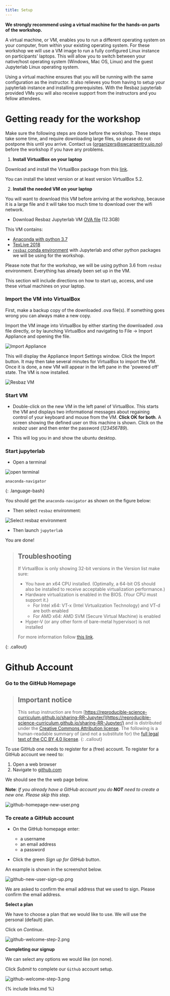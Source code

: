 ```yaml
---
title: Setup
---
```


**We strongly recommend using a virtual machine for the hands-on parts of 
the workshop.**

A virtual machine, or VM, enables you to run a different operating system on your computer, from within your existing operating 
system. For these workshop we will use a VM image to run a fully configured Linux instance on participants' laptops. 
This will allow you to switch between your native/host operating system (Windows, Mac OS, Linux) and the guest Jupyterlab Linux 
operating system.

Using a virtual machine ensures that you will be running with the same configuration as the instructor. It also relieves you 
from having to setup your jupyterlab instance and installing prerequisites. With the Resbaz jupyterlab provided VMs you will
also receive support from the instructors and you fellow attendees. 

# Getting ready for the workshop


Make sure the following steps are done before the workshop. These steps take some time, and require downloading large files, 
so please do not postpone this until you arrive. Contact us (organizers@swcarpentry.uio.no) before the workshop if you have 
any problems.


1. **Install VirtualBox on your laptop**

Download and install the VirtualBox package from this [link](https://www.virtualbox.org/wiki/Downloads).

You can install the latest version or at least version VirtualBox 5.2.

2. **Install the needed VM on your laptop**

You will want to download this VM before arriving at the workshop, 
because it is a large file and it will take too much time to download over the wifi network.

- Download Resbaz Jupyterlab VM [OVA file](https://zenodo.org/) (12.3GB)

This VM contains:

- [Anaconda with python 3.7](https://www.anaconda.com/download/)
- [TexLive 2018](https://www.tug.org/texlive/acquire-netinstall.html)
- [`resbaz` conda environment](https://raw.githubusercontent.com/annefou/jupyter_publish/master/environment.yml) with Jupyterlab 
  and other python packages we will be using for the workshop.

Please note that for the workshop, we will be using python 3.6 from `resbaz` environment. Everything has already been set up in the VM.

This section will include directions on how to start up, access, and use these virtual machines on your laptop.

### Import the VM into VirtualBox

First, make a backup copy of the downloaded .ova file(s). If something goes wrong you can always make a new copy.

Import the VM image into VirtualBox by either starting the downloaded .ova file directly, or by launching VirtualBox and 
navigating to File → Import Appliance and opening the file.

![Import Appliance](fig/virtualBoxImport.png)

This will display the Appliance Import Settings window. Click the Import button.
It may then take several minutes for VirtualBox to import the VM. Once it is done, a new VM will appear in the left pane in 
the 'powered off' state.
The VM is now installed.


![Resbaz VM](fig/vitualBoxResbaz.png)

### Start VM 


- Double-click on the new VM in the left panel of VirtualBox. This starts the VM and displays two informational messages about 
regaining control of your keyboard and mouse from the VM. **Click OK for both**.
A screen showing the defined user on this machine is shown. Click on the *resbaz* user and then enter the password (*123456789*).

- This will log you in and show the ubuntu desktop.

### Start jupyterlab

- Open a terminal


![open terminal](fig/openTerminal.png)

~~~
anaconda-navigator
~~~
{: .language-bash}

You should get the `anaconda-navigator` as shown on the figure below:

- Then select `resbaz` environment:


![Select resbaz environment](fig/VMselectResbaz.png)

- Then launch `jupyterlab`

You are done! 

> ## Troubleshooting
>
> If VirtualBox is only showing 32-bit versions in the Version list make sure:
>
> - You have an x64 CPU installed. (Optimally, a 64-bit OS should also be installed to receive acceptable virtualization performance.)
> - Hardware virtualization is enabled in the BIOS. (Your CPU must support it.)
>      * For Intel x64: VT-x (Intel Virtualization Technology) and VT-d are both enabled
>      * For AMD x64: AMD SVM (Secure Virtual Machine) is enabled
> - Hyper-V (or any other form of bare-metal hypervisor) is not installed 
>
> For more information follow [this link](https://www.tactig.com/enable-intel-vt-x-amd-virtualization-pc-vmware-virtualbox/).
>
{: .callout}


# Github Account


### Go to the GitHub Homepage

> ## Important notice
> This setup instruction are from [https://reproducible-science-curriculum.github.io/sharing-RR-Jupyter/](https://reproducible-science-curriculum.github.io/sharing-RR-Jupyter/)
> and is distributed under the <a href="https://creativecommons.org/licenses/by/4.0/">Creative Commons Attribution license</a>.
> The following is a human-readable summary of (and not a substitute for) the <a href="https://creativecommons.org/licenses/by/4.0/legalcode">full legal text of the CC BY 4.0 license</a>.
{: .callout}

To use GitHub one needs to register for a (free) account. To register for a GitHub account we need to:

1. Open a web browser
2. Navigate to [github.com](https://github.com)

We should see the the web page below.

**Note**: _If you already have a GitHub account you do __NOT__ need to create a new one. Please skip this step._

![github-homepage-new-user.png](fig/github-homepage-new-user.png)

### To create a GitHub account

- On the GitHub homepage enter:

    - a username
    - an email address
    - a password

- Click the green _Sign up for GitHub_ button.


An example is shown in the screenshot below.

![github-new-user-sign-up.png](fig/github-new-user-sign-up.png)

We are asked to confirm the email address that we used to sign. Please confirm the email address.

**Select a plan**

We have to choose a plan that we would like to use. We will use the personal (default) plan.

Click on _Continue_.

![github-welcome-step-2.png](fig/github-welcome-step-2.png)

**Completing our signup**

We can select any options we would like (on none).

Click _Submit_ to complete our `Github` account setup.

![github-welcome-step-3.png](fig/github-welcome-step-3.png)


{% include links.md %}

